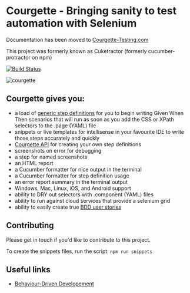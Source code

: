 # Courgette - Bringing sanity to test automation with Selenium
Documentation has been moved to [Courgette-Testing.com](http://courgette-testing.com)

This project was formerly known as Cuketractor (formerly cucumber-protractor on npm)

[![Build Status](https://travis-ci.org/canvaspixels/courgette.svg?branch=master)](https://travis-ci.org/canvaspixels/courgette)

![courgette](https://raw.githubusercontent.com/canvaspixels/courgette/master/courgette.jpg?v=2)

## Courgette gives you:

* a load of [generic step definitions](http://courgette-testing.com/step-definitions) for you to begin writing Given When Then scenarios that will run as soon as you add the CSS or XPath selectors to the .page (YAML) file
* snippets or live templates for intellisense in your favourite IDE to write those steps accurately and quickly
* [Courgette API](http://courgette-testing.com/api) for creating your own step definitions
* screenshots on error for debugging
* a step for named screenshots
* an HTML report
* a Cucumber formatter for nice output in the terminal
* a Cucumber formatter for step definition usage
* an error report summary in the terminal output
* Windows, Mac, Linux, iOS, and Android support
* ability to DRY out selectors with .component (YAML) files
* ability to run against cloud services that provide a selenium grid
* ability to easily create true [BDD user stories](http://courgette-testing.com/bdd)

## Contributing

Please get in touch if you'd like to contribute to this project.

To create the snippets files, run the script: `npm run snippets`

## Useful links

* [Behaviour-Driven Developement](https://en.wikipedia.org/wiki/Behavior-driven_development)

